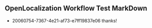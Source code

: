 ## OpenLocalization Workflow Test MarkDown
* 20060754-7367-4e21-af73-e7ff19837e06 thanks!

<!--HONumber=Jul16_HO3-->


